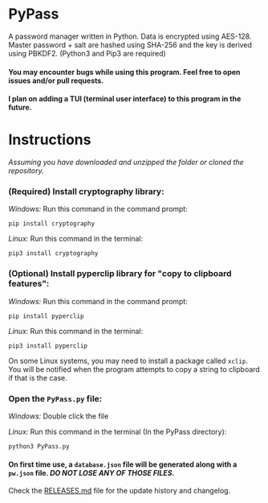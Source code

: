 # PyPass
A password manager written in Python. Data is encrypted using AES-128. Master password + salt are hashed using SHA-256 and the key is derived using PBKDF2. (Python3 and Pip3 are required)

#### You may encounter bugs while using this program. Feel free to open issues and/or pull requests.
#### I plan on adding a TUI (terminal user interface) to this program in the future.

# Instructions
_Assuming you have downloaded and unzipped the folder or cloned the repository._

 ### (Required) Install cryptography library:
 _Windows:_ Run this command in the command prompt: 
 ```
 pip install cryptography
 ```
 _Linux:_ Run this command in the terminal: 
 ```
 pip3 install cryptography
 ```
 ### (Optional) Install pyperclip library for "copy to clipboard features":
 _Windows:_ Run this command in the command prompt: 
 ```
 pip install pyperclip
 ```
 _Linux:_ Run this command in the terminal: 
 ```
 pip3 install pyperclip
 ```
 On some Linux systems, you may need to install a package called `xclip`. You will be notified when the program attempts to copy a string to clipboard if that is the case.
 
 ### Open the `PyPass.py` file:
 _Windows:_ Double click the file
  
 _Linux:_ Run this command in the terminal (In the PyPass directory): 
 ```
 python3 PyPass.py
 ```
 #### On first time use, a `database.json` file will be generated along with a `pw.json` file. _DO NOT LOSE ANY OF THOSE FILES._

Check the [RELEASES.md](https://github.com/BetaLost/PyPass/edit/master/RELEASES.md) file for the update history and changelog.
